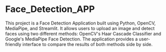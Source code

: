 # Face_Detection_APP
 This project is a Face Detection Application built using Python, OpenCV, MediaPipe, and Streamlit. It allows users to upload an image and detect faces using two different methods: OpenCV's Haar Cascade Classifier and Google's MediaPipe Face Detection. The application provides a user-friendly interface to compare the results of both methods side by side.
